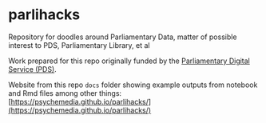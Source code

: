 # parlihacks
Repository for doodles around Parliamentary Data, matter of possible interest to PDS, Parliamentary Library, et al

Work prepared for this repo originally funded by the [Parliamentary Digital Service (PDS)](https://pds.blog.parliament.uk/).

Website from this repo `docs` folder showing example outputs from notebook and Rmd files among other things: [https://psychemedia.github.io/parlihacks/](https://psychemedia.github.io/parlihacks/)
